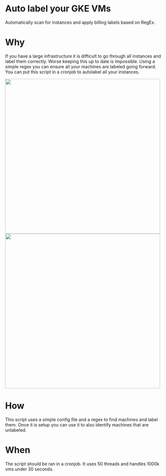 # Auto label your GKE VMs

Automatically scan for instances and apply billing labels based on RegEx.

# Why

If you have a large infrastructure it is difficult to go through all instances and label them correctly.  Worse keeping this up to date is impossible.  Using a simple regex you can ensure all your machines are labeled going forward.  You can put this script in a cronjob to autolabel all your instances. 

<img src='https://i.imgur.com/KxnXtja.png' width='500px'>
<br>
<img src='https://i.imgur.com/OIRKK1X.png' width='500px'>

# How 

This script uses a simple config file and a regex to find machines and label them.  Once it is setup you can use it to also identify machines that are unlabeled. 

# When

The script should be ran in a cronjob.  It uses 50 threads and handles 1000k vms under 30 seconds. 

